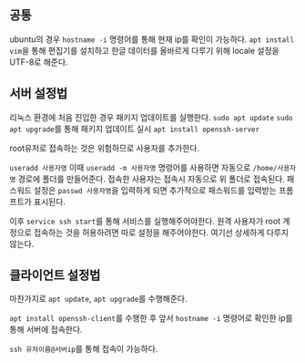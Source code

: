 ## 공통
ubuntu의 경우 `hostname -i` 명령어를 통해 현재 ip를 확인이 가능하다.
`apt install vim`을 통해 편집기를 설치하고 한글 데이터를 올바르게 다루기 위해 locale 설정을 UTF-8로 해준다.

## 서버 설정법

리눅스 환경에 처음 진입한 경우 패키지 업데이트를 실행한다.
`sudo apt update`
`sudo apt upgrade`를 통해 패키지 업데이트 실시
`apt install openssh-server`

root유저로 접속하는 것은 위험하므로 사용자를 추가한다.

`useradd 사용자명` 이때 `useradd -m 사용자명` 명령어를 사용하면 자동으로 `/home/사용자명` 경로에 폴더를 만들어준다. 접속한 사용자는 접속시 자동으로 위 폴더로 접속된다. 패스워드 설정은 `passwd 사용자명`을 입력하게 되면 추가적으로 패스워드를 입력받는 프롬프트가 표시된다.

이후 `service ssh start`를 통해 서비스를 실행해주어야한다. 원격 사용자가 root 계정으로 접속하는 것을 허용하려면 따로 설정을 해주어야한다. 여기선 상세하게 다루지 않는다.

## 클라이언트 설정법

마찬가지로 `apt update`, `apt upgrade`를 수행해준다.

`apt install openssh-client`를 수행한 후 앞서 `hostname -i` 명령어로 확인한 ip를 통해 서버에 접속한다.

`ssh 유저이름@서버ip`를 통해 접속이 가능하다.